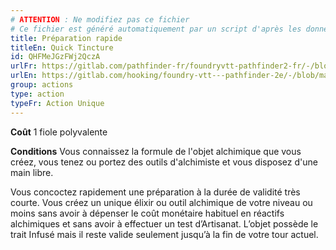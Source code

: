 ```yaml
---
# ATTENTION : Ne modifiez pas ce fichier
# Ce fichier est généré automatiquement par un script d'après les données du module Foundry VTT officiel et de sa traduction
title: Préparation rapide
titleEn: Quick Tincture
id: QHFMeJGzFWj2QczA
urlFr: https://gitlab.com/pathfinder-fr/foundryvtt-pathfinder2-fr/-/blob/master/data/classes/QHFMeJGzFWj2QczA.htm
urlEn: https://gitlab.com/hooking/foundry-vtt---pathfinder-2e/-/blob/master/packs/data/classes.db/quick-tincture.json
group: actions
type: action
typeFr: Action Unique
---
```

**Coût** 1 fiole polyvalente

**Conditions** Vous connaissez la formule de l'objet alchimique que vous créez, vous tenez ou portez des outils d'alchimiste et vous disposez d'une main libre.

Vous concoctez rapidement une préparation à la durée de validité très courte. Vous créez un unique élixir ou outil alchimique de votre niveau ou moins sans avoir à dépenser le coût monétaire habituel en réactifs alchimiques et sans avoir à effectuer un test d’Artisanat. L’objet possède le trait Infusé mais il reste valide seulement jusqu’à la fin de votre tour actuel.


